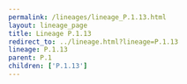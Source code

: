 ```yaml
---
permalink: /lineages/lineage_P.1.13.html
layout: lineage_page
title: Lineage P.1.13
redirect_to: ../lineage.html?lineage=P.1.13
lineage: P.1.13
parent: P.1
children: ['P.1.13']
---
```

